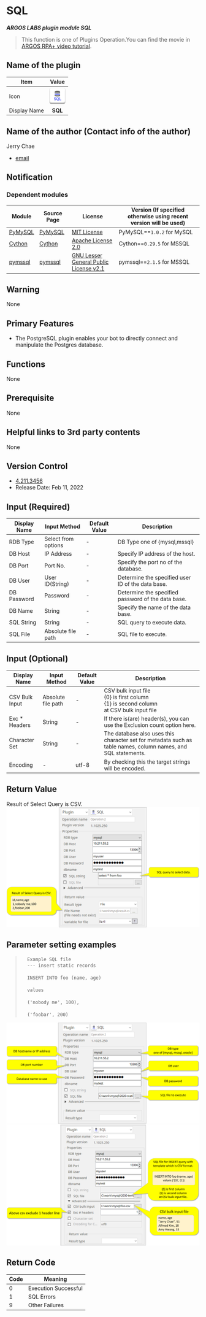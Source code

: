 # SQL

***ARGOS LABS plugin module SQL***

> This function is one of Plugins Operation.You can find the movie in [ARGOS RPA+ video tutorial](https://www.argos-labs.com/video-tutorial/).

## Name of the plugin
Item         | Value
-------------|:---:
Icon         | ![rdb](icon.png) 
Display Name | **SQL**

## Name of the author (Contact info of the author)

Jerry Chae
* [email](mailto:mcchae@argos-labs.com)

[comment]: <> (* [github]&#40;https://github.com/Jerry-Chae&#41;)

## Notification

### Dependent modules
Module | Source Page                                   | License                                                                       | Version (If specified otherwise using recent version will be used)
---|-----------------------------------------------|-------------------------------------------------------------------------------|---
[PyMySQL](https://pypi.org/project/PyMySQL/) | [PyMySQL](https://github.com/PyMySQL/PyMySQL) | [MIT License](https://github.com/PyMySQL/PyMySQL/blob/main/LICENSE) | PyMySQL==`1.0.2` for MySQL
[Cython](https://pypi.org/project/Cython/)   | [Cython](https://github.com/cython/cython) | [Apache License 2.0](https://github.com/cython/cython/blob/master/LICENSE.txt) | Cython==`0.29.5` for MSSQL
[pymssql](https://pypi.org/project/pymssql/) | [pymssql](https://github.com/pymssql/pymssql) | [GNU Lesser General Public License v2.1](https://github.com/pymssql/pymssql/blob/master/LICENSE) | pymssql==`2.1.5` for MSSQL
## Warning 
None
## Primary Features
* The PostgreSQL plugin enables your bot to directly connect and manipulate the Postgres database.


## Functions
None
## Prerequisite
None
## Helpful links to 3rd party contents
None

## Version Control 
* [4.211.3456](setup.yaml)
* Release Date: Feb 11, 2022

## Input (Required) 
Display Name | Input Method              | Default Value | Description
---|---------------------------|---------------|---------
RDB Type | Select from options | -             | DB Type one of {mysql,mssql}
DB Host | IP Address                | -             |Specify IP address of the host.
DB Port | Port No.                  | -             | Specify the port no of the database.
DB User | User ID(String)           | -             | Determine the specified user ID of the data base.
DB Password | Password                  | -             | Determine the specified password of the data base.
DB Name | String                    | -             | Specify the name of the data base.
SQL String | String | -             | SQL query to execute data.
SQL File | Absolute file path | -             | SQL file to execute.

## Input (Optional)
Display Name | Input Method       | Default Value | Description
---|--------------------|-----|---------
CSV Bulk Input | Absolute file path | -   | CSV bulk input file<br>{0} is first column<br>{1} is second column<br>at CSV bulk input file
Exc * Headers | String | - | If there is(are) header(s), you can use the Exclusion count option here.
Character Set | String | - | The database also uses this character set for metadata such as table names, column names, and SQL statements.
Encoding | -                  | utf-8 | By checking this the target strings will be encoded.



## Return Value
Result of Select Query is CSV.<br>
![Text_from_Image](README_02.png)


## Parameter setting examples
                    
>       Example SQL file
>       --- insert static records
>    
>       INSERT INTO foo (name, age)
> 
>       values
> 
>       ('nobody me', 100),
>    
>       ('foobar', 200)

![Text_from_Image](README_01.png)
![Text_from_Image](README_03.png)




## Return Code
Code | Meaning
---|---
0 | Execution Successful
1 | SQL Errors
9 | Other Failures
    
